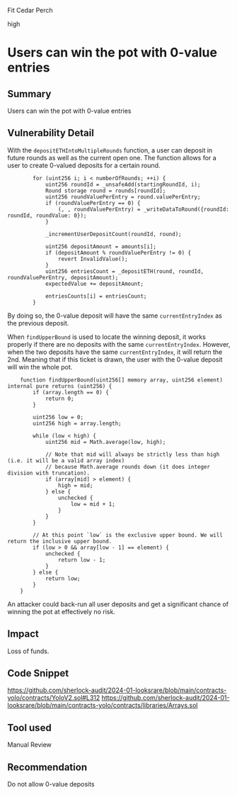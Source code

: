 Fit Cedar Perch

high

# Users can win the pot with 0-value entries

## Summary
Users can win the pot with 0-value entries

## Vulnerability Detail
With the `depositETHIntoMultipleRounds` function, a user can deposit in future rounds as well as the current open one. The function allows for a user to create 0-valued deposits for a certain round. 
```solidity
        for (uint256 i; i < numberOfRounds; ++i) {
            uint256 roundId = _unsafeAdd(startingRoundId, i);
            Round storage round = rounds[roundId];
            uint256 roundValuePerEntry = round.valuePerEntry;
            if (roundValuePerEntry == 0) {
                (, , roundValuePerEntry) = _writeDataToRound({roundId: roundId, roundValue: 0});
            }

            _incrementUserDepositCount(roundId, round);

            uint256 depositAmount = amounts[i];
            if (depositAmount % roundValuePerEntry != 0) {
                revert InvalidValue();
            }
            uint256 entriesCount = _depositETH(round, roundId, roundValuePerEntry, depositAmount);
            expectedValue += depositAmount;

            entriesCounts[i] = entriesCount;
        }
```
By doing so, the 0-value deposit will have the same `currentEntryIndex` as the previous deposit. 

When `findUpperBound` is used to locate the winning deposit, it works properly if there are no deposits with the same `currentEntryIndex`. However, when the two deposits have the same `currentEntryIndex`, it will return the 2nd. Meaning that if this ticket is drawn, the user with the 0-value deposit will win the whole pot. 
```solidity
    function findUpperBound(uint256[] memory array, uint256 element) internal pure returns (uint256) {
        if (array.length == 0) {
            return 0;
        }

        uint256 low = 0;
        uint256 high = array.length;

        while (low < high) {
            uint256 mid = Math.average(low, high);

            // Note that mid will always be strictly less than high (i.e. it will be a valid array index)
            // because Math.average rounds down (it does integer division with truncation).
            if (array[mid] > element) {
                high = mid;
            } else {
                unchecked {
                    low = mid + 1;
                }
            }
        }

        // At this point `low` is the exclusive upper bound. We will return the inclusive upper bound.
        if (low > 0 && array[low - 1] == element) {
            unchecked {
                return low - 1;
            }
        } else {
            return low;
        }
    }
```
An attacker could back-run all user deposits and get a significant chance of winning the pot at effectively no risk.

## Impact
Loss of funds.

## Code Snippet
https://github.com/sherlock-audit/2024-01-looksrare/blob/main/contracts-yolo/contracts/YoloV2.sol#L312
https://github.com/sherlock-audit/2024-01-looksrare/blob/main/contracts-yolo/contracts/libraries/Arrays.sol

## Tool used

Manual Review

## Recommendation
Do not allow 0-value deposits